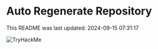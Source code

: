 # Auto Regenerate Repository

This README was last updated: 2024-09-15 07:31:17

 ![TryHackMe](https://tryhackme.com/badge/533634)